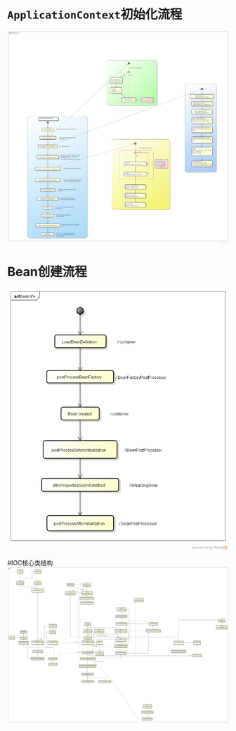 # `ApplicationContext`初始化流程
![ApplicationContext初始化流程](images/beanFactory_life.png)

# Bean创建流程
![Bean初始化流程](images/bean_life.png)

#IOC核心类结构
![IOC核心类结构](images/class.png)